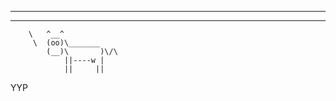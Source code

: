  ______________________________

 ------------------------------
        \   ^__^
         \  (oo)\_______
            (__)\       )\/\
                ||----w |
                ||     ||
YYP

